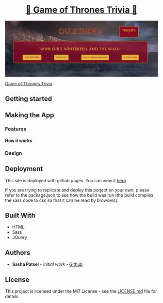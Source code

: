 [<h1 align="center">👸 Game of Thrones Trivia 🤴</h1>](https://sashapatsel.github.io/got-trivia/)

<img align="center" src="assets/images/demo.png">

[Game of Thrones Trivia](https://sashapatsel.github.io/got-trivia/) 

## Getting started




## Making the App

### Features

#### How it works


### Design




## Deployment

This site is deployed with github pages. You can view it [here](https://sashapatsel.github.io/got-trivia/).

If you are trying to replicate and deploy this porject on your own, please refer to the package.json to see how the build was run (the build compiles the sass code to css so that it can be read by browsers). 

## Built With

* HTML
* Sass
* JQuery

## Authors

* **Sasha Patsel** - *Initial work* - [Github](https://github.com/SashaPatsel/)

## License

This project is licensed under the MIT License - see the [LICENSE.md](LICENSE.md) file for details

